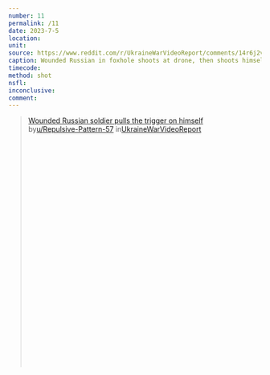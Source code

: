 ```yaml
---
number: 11
permalink: /11
date: 2023-7-5
location:
unit:
source: https://www.reddit.com/r/UkraineWarVideoReport/comments/14r6j2v/wounded_russian_soldier_pulls_the_trigger_on/
caption: Wounded Russian in foxhole shoots at drone, then shoots himself
timecode:
method: shot
nsfl:
inconclusive:
comment:
---
```

<blockquote class="reddit-embed-bq" style="height:500px" data-embed-height="740"><a href="https://www.reddit.com/r/UkraineWarVideoReport/comments/14r6j2v/wounded_russian_soldier_pulls_the_trigger_on/">Wounded Russian soldier pulls the trigger on himself</a><br> by<a href="https://www.reddit.com/user/Repulsive-Pattern-57/">u/Repulsive-Pattern-57</a> in<a href="https://www.reddit.com/r/UkraineWarVideoReport/">UkraineWarVideoReport</a></blockquote><script async="" src="https://embed.reddit.com/widgets.js" charset="UTF-8"></script>